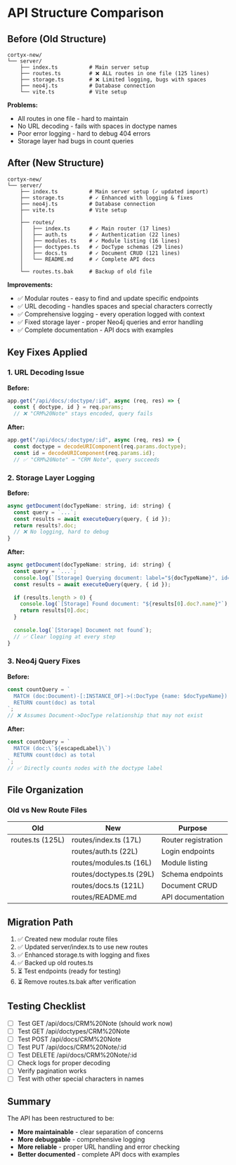 # API Structure Comparison

## Before (Old Structure)

```
cortyx-new/
└── server/
    ├── index.ts          # Main server setup
    ├── routes.ts         # ❌ ALL routes in one file (125 lines)
    ├── storage.ts        # ❌ Limited logging, bugs with spaces
    ├── neo4j.ts          # Database connection
    └── vite.ts           # Vite setup
```

**Problems:**
- All routes in one file - hard to maintain
- No URL decoding - fails with spaces in doctype names
- Poor error logging - hard to debug 404 errors
- Storage layer had bugs in count queries

## After (New Structure)

```
cortyx-new/
└── server/
    ├── index.ts          # Main server setup (✓ updated import)
    ├── storage.ts        # ✓ Enhanced with logging & fixes
    ├── neo4j.ts          # Database connection
    ├── vite.ts           # Vite setup
    │
    ├── routes/
    │   ├── index.ts      # ✓ Main router (17 lines)
    │   ├── auth.ts       # ✓ Authentication (22 lines)
    │   ├── modules.ts    # ✓ Module listing (16 lines)
    │   ├── doctypes.ts   # ✓ DocType schemas (29 lines)
    │   ├── docs.ts       # ✓ Document CRUD (121 lines)
    │   └── README.md     # ✓ Complete API docs
    │
    └── routes.ts.bak     # Backup of old file
```

**Improvements:**
- ✅ Modular routes - easy to find and update specific endpoints
- ✅ URL decoding - handles spaces and special characters correctly
- ✅ Comprehensive logging - every operation logged with context
- ✅ Fixed storage layer - proper Neo4j queries and error handling
- ✅ Complete documentation - API docs with examples

## Key Fixes Applied

### 1. URL Decoding Issue

**Before:**
```javascript
app.get("/api/docs/:doctype/:id", async (req, res) => {
  const { doctype, id } = req.params;
  // ❌ "CRM%20Note" stays encoded, query fails
```

**After:**
```javascript
app.get("/api/docs/:doctype/:id", async (req, res) => {
  const doctype = decodeURIComponent(req.params.doctype);
  const id = decodeURIComponent(req.params.id);
  // ✅ "CRM%20Note" → "CRM Note", query succeeds
```

### 2. Storage Layer Logging

**Before:**
```javascript
async getDocument(docTypeName: string, id: string) {
  const query = `...`;
  const results = await executeQuery(query, { id });
  return results?.doc;
  // ❌ No logging, hard to debug
}
```

**After:**
```javascript
async getDocument(docTypeName: string, id: string) {
  const query = `...`;
  console.log(`[Storage] Querying document: label="${docTypeName}", id="${id}"`);
  const results = await executeQuery(query, { id });
  
  if (results.length > 0) {
    console.log(`[Storage] Found document: "${results[0].doc?.name}"`);
    return results[0].doc;
  }
  
  console.log(`[Storage] Document not found`);
  // ✅ Clear logging at every step
}
```

### 3. Neo4j Query Fixes

**Before:**
```javascript
const countQuery = `
  MATCH (doc:Document)-[:INSTANCE_OF]->(:DocType {name: $docTypeName})
  RETURN count(doc) as total
`;
// ❌ Assumes Document->DocType relationship that may not exist
```

**After:**
```javascript
const countQuery = `
  MATCH (doc:\`${escapedLabel}\`)
  RETURN count(doc) as total
`;
// ✅ Directly counts nodes with the doctype label
```

## File Organization

### Old vs New Route Files

| Old                | New                      | Purpose                    |
|--------------------|--------------------------|----------------------------|
| routes.ts (125L)   | routes/index.ts (17L)    | Router registration       |
|                    | routes/auth.ts (22L)     | Login endpoints           |
|                    | routes/modules.ts (16L)  | Module listing            |
|                    | routes/doctypes.ts (29L) | Schema endpoints          |
|                    | routes/docs.ts (121L)    | Document CRUD             |
|                    | routes/README.md         | API documentation         |

## Migration Path

1. ✅ Created new modular route files
2. ✅ Updated server/index.ts to use new routes
3. ✅ Enhanced storage.ts with logging and fixes
4. ✅ Backed up old routes.ts
5. ⏳ Test endpoints (ready for testing)
6. ⏳ Remove routes.ts.bak after verification

## Testing Checklist

- [ ] Test GET /api/docs/CRM%20Note (should work now)
- [ ] Test GET /api/doctypes/CRM%20Note
- [ ] Test POST /api/docs/CRM%20Note
- [ ] Test PUT /api/docs/CRM%20Note/:id
- [ ] Test DELETE /api/docs/CRM%20Note/:id
- [ ] Check logs for proper decoding
- [ ] Verify pagination works
- [ ] Test with other special characters in names

## Summary

The API has been restructured to be:
- **More maintainable** - clear separation of concerns
- **More debuggable** - comprehensive logging
- **More reliable** - proper URL handling and error checking
- **Better documented** - complete API docs with examples

